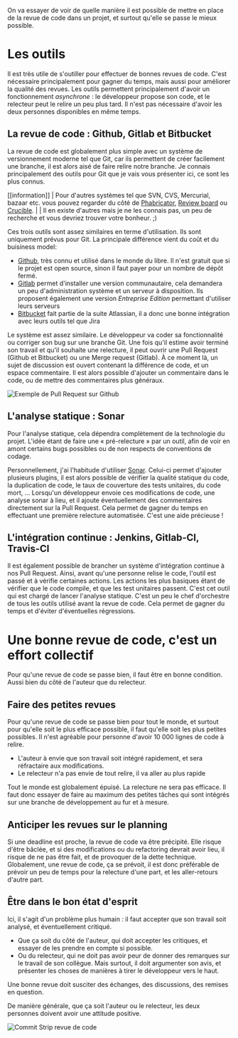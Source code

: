 On va essayer de voir de quelle manière il est possible de mettre en place de la revue de code dans un projet, et surtout qu'elle se passe le mieux possible. 

# Les outils

Il est très utile de s'outiller pour effectuer de bonnes revues de code. C'est nécessaire principalement pour gagner du temps, mais aussi pour améliorer la qualité des revues. Les outils permettent principalement d'avoir un fonctionnement *asynchrone* : le développeur propose son code, et le relecteur peut le relire un peu plus tard. Il n'est pas nécessaire d'avoir les deux personnes disponibles en même temps.

## La revue de code : Github, Gitlab et Bitbucket 

La revue de code est globalement plus simple avec un système de versionnement moderne tel que Git, car ils permettent de créer facilement une branche, il est alors aisé de faire relire notre branche. Je connais principalement des outils pour Git que je vais vous présenter ici, ce sont les plus connus. 

[[information]]
| Pour d'autres systèmes tel que SVN, CVS, Mercurial, bazaar etc. vous pouvez regarder du   côté de [Phabricator](https://www.phacility.com/), [Review board](https://www.reviewboard.org/) ou [Crucible](https://fr.atlassian.com/software/crucible). 
|
| Il en existe d'autres mais je ne les connais pas, un peu de recherche et vous devriez trouver votre bonheur. ;)

Ces trois outils sont assez similaires en terme d'utilisation. Ils sont uniquement prévus pour Git. La principale différence vient du coût et du buisiness model: 

- [Github](https://github.com/), très connu et utilisé dans le monde du libre. Il n'est gratuit que si le projet est open source, sinon il faut payer pour un nombre de dépôt fermé. 
- [Gitlab](https://gitlab.com/) permet d'installer une version communautaire, cela demandera un peu d'administration système et un serveur à disposition. Ils proposent également une version *Entreprise Edition* permettant d'utiliser leurs serveurs
- [Bitbucket](https://bitbucket.org/) fait partie de la suite Atlassian, il a donc une bonne intégration avec leurs outils tel que Jira

Le système est assez similaire. Le développeur va coder sa fonctionnalité ou corriger son bug sur une branche Git. Une fois qu'il estime avoir terminé son travail et qu'il souhaite une relecture, il peut ouvrir une Pull Request (Github et Bitbucket) ou une Merge request (Gitlab). À ce moment là, un sujet de discussion est ouvert contenant la différence de code, et un espace commentaire. Il est alors possible d'ajouter un commentaire dans le code, ou de mettre des commentaires plus généraux. 

![Exemple de Pull Request sur Github](/media/galleries/5520/d9894a55-e740-487f-b8e0-90ce6db71c14.png)

## L'analyse statique : Sonar

Pour l'analyse statique, cela dépendra complètement de la technologie du projet. L'idée étant de faire une « pré-relecture » par un outil, afin de voir en amont certains bugs possibles ou de non respects de conventions de codage.

Personnellement, j'ai l'habitude d'utiliser [Sonar](https://www.sonarlint.org/). Celui-ci permet d'ajouter plusieurs plugins, il est alors possible de vérifier la qualité statique du code, la duplication de code, le taux de couverture des tests unitaires, du code mort, ...  Lorsqu'un développeur envoie ces modifications de code, une analyse sonar à lieu, et il ajoute éventuellement des commentaires directement sur la Pull Request. Cela permet de gagner du temps en effectuant une première relecture automatisée. C'est une aide précieuse !

## L'intégration continue : Jenkins, Gitlab-CI, Travis-CI

Il est également possible de brancher un système d'intégration continue à nos Pull Request. Ainsi, avant qu'une personne relise le code, l'outil est passé et à vérifie certaines actions. Les actions les plus basiques étant de vérifier que le code compile, et que les test unitaires passent. C'est cet outil qui est chargé de lancer l'analyse statique. C'est un peu le chef d'orchestre de tous les outils utilisé avant la revue de code. Cela permet de gagner du temps et d'éviter d'éventuelles régressions. 

# Une bonne revue de code, c'est un effort collectif

Pour qu'une revue de code se passe bien, il faut être en bonne condition. Aussi bien du côté de l'auteur que du relecteur.

## Faire des petites revues

Pour qu'une revue de code se passe bien pour tout le monde, et surtout pour qu'elle soit le plus efficace possible, il faut qu'elle soit les plus petites possibles. Il n'est agréable pour personne d'avoir 10 000 lignes de code à relire. 

- L'auteur à envie que son travail soit intégré rapidement, et sera réfractaire aux modifications. 
- Le relecteur n'a pas envie de tout relire, il va aller au plus rapide

Tout le monde est globalement épuisé. La relecture ne sera pas efficace. Il faut donc essayer de faire au maximum des petites tâches qui sont intégrés sur une branche de développement au fur et à mesure. 

## Anticiper les revues sur le planning

Si une deadline est proche, la revue de code va être précipité. Elle risque d'être bâclée, et si des modifications ou du refactoring devrait avoir lieu, il risque de ne pas être fait, et de provoquer de la dette technique. Globalement, une revue de code, ça se prévoit, il est donc préférable de prévoir un peu de temps pour la relecture d'une part, et les aller-retours d'autre part. 

## Être dans le bon état d'esprit

Ici, il s'agit d'un problème plus humain : il faut accepter que son travail soit analysé, et éventuellement critiqué. 

- Que ça soit du côté de l'auteur, qui doit accepter les critiques, et essayer de les prendre en compte si possible.
- Ou du relecteur, qui ne doit pas avoir peur de donner des remarques sur le travail de son collègue. Mais surtout, il doit argumenter son avis, et présenter les choses de manières à tirer le développeur vers le haut. 

Une bonne revue doit susciter des échanges, des discussions, des remises en question.

De manière générale, que ça soit l'auteur ou le relecteur, les deux personnes doivent avoir une attitude positive.

![Commit Strip revue de code](/media/galleries/5520/114a976c-cf5c-4633-9a4e-a65077621462.jpg)